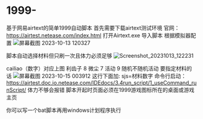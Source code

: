 # 1999-
基于网易airtext的简单1999自动脚本
首先需要下载airtext测试环境
官网：https://airtest.netease.com/index.html
打开Airtext.exe
导入脚本
根据模拟器配置
![屏幕截图 2023-10-13 120327](https://github.com/cllxc/1999-/assets/106934853/4f88165c-e275-4172-b70c-259d47c0388c)


脚本自动选择材料但只刷一次且体力必须足够
![Screenshot_20231013_122231](https://github.com/cllxc/1999-/assets/106934853/25d0cdff-45c6-42e2-a0f1-998aefed8ae8)

cailiao（数字）对应上图
利齿子 8
微尘 7
活动 9
随机不随机活动
要指定材料的话
![屏幕截图 2023-10-15 003912](https://github.com/cllxc/1999-/assets/106934853/7d7875aa-90fd-4a33-bd17-8ebced891aad)
这行下面加:
sjs=材料数字
命令行启动：
https://airtest.doc.io.netease.com/IDEdocs/3.4run_script/1_useCommand_runScript/
体力不够会报错
脚本开起时页面必须在1999游戏图标所在的桌面或游戏主页

你可以写一个bat脚本再用windows计划程序执行
